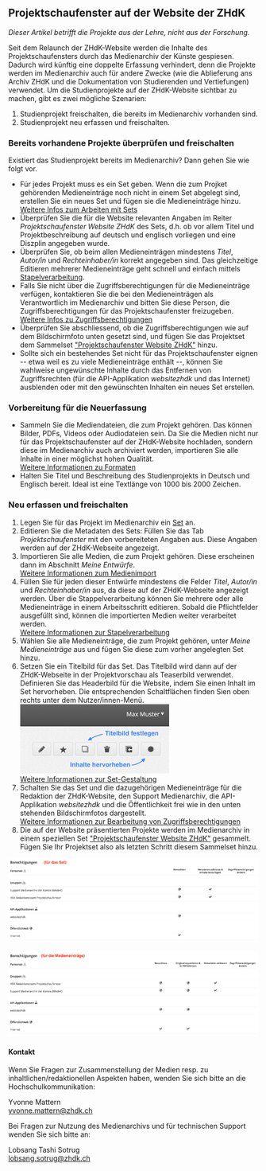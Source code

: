 ## Projektschaufenster auf der Website der ZHdK

*Dieser Artikel betrifft die Projekte aus der Lehre, nicht aus der Forschung.*

Seit dem Relaunch der ZHdK-Website werden die Inhalte des Projektschaufensters durch das Medienarchiv der Künste gespiesen. Dadurch wird künftig eine doppelte Erfassung verhindert, denn die Projekte werden im Medienarchiv auch für andere Zwecke (wie die Ablieferung ans Archiv ZHdK und die Dokumentation von Studierenden und Vertiefungen) verwendet. Um die Studienprojekte auf der ZHdK-Website sichtbar zu machen, gibt es zwei mögliche Szenarien:

1. Studienprojekt freischalten, die bereits im Medienarchiv vorhanden sind.
2. Studienprojekt neu erfassen und freischalten.

### Bereits vorhandene Projekte überprüfen und freischalten

Existiert das Studienprojekt bereits im Medienarchiv? Dann gehen Sie wie folgt vor.

* Für jedes Projekt muss es ein Set geben. Wenn die zum Projket gehörenden Medieneinträge noch nicht in einem Set abgelegt sind, erstellen Sie ein neues Set und fügen sie die Medieneinträge hinzu.  
[Weitere Infos zum Arbeiten mit Sets](/software/05-organize#arbeiten-mit-sets)
* Überprüfen Sie die für die Website relevanten Angaben im Reiter *Projektschaufenster Website ZHdK* des Sets, d.h. ob vor allem Titel und Projektbeschreibung auf deutsch und englisch vorliegen und eine Diszplin angegeben wurde.
* Überprüfen Sie, ob beim allen Medieneinträgen mindestens *Titel*, *Autor/in* und *Rechteinhaber/in* korrekt angegeben sind. Das gleichzeitige Editieren mehrerer Medieneinträge geht schnell und einfach mittels [Stapelverarbeitung](/software/05-organize#stapelverarbeitung).
* Falls Sie nicht über die Zugriffsberechtigungen für die Medieneinträge verfügen, kontaktieren Sie die bei den Medieneinträgen als Verantwortlich im Medienarchiv und bitten Sie diese Person, die Zugriffsberechtigungen für das Projektschaufenster freizugeben.  
[Weitere Infos zu Zugriffsberechtigungen](/software/04-mediaentries#zugriffsberechtigungen-bearbeiten)
* Überprüfen Sie abschliessend, ob die Zugriffsberechtigungen wie auf dem Bildschirmfoto unten gesetzt sind, und fügen Sie das Projektset dem Sammelset ["Projektschaufenster Website ZHdK"](https://medienarchiv.zhdk.ch/sets/4015e1d2-db38-4f7e-8118-b54ab416a6c5) hinzu.
* Sollte sich ein bestehendes Set nicht für das Projektschaufenster eignen -- etwa weil es zu viele Medieneinträge enthält --, können Sie wahlweise ungewünschte Inhalte durch das Entfernen von Zugriffsrechten (für die API-Applikation *websitezhdk* und das Internet) ausblenden oder mit den gewünschten Inhalten ein neues Set erstellen.

### Vorbereitung für die Neuerfassung

* Sammeln Sie die Mediendateien, die zum Projekt gehören. Das können Bilder, PDFs, Videos oder Audiodateien sein. Da Sie die Medien nicht nur für das Projektschaufenster auf der ZHdK-Website hochladen, sondern diese im Medienarchiv auch archiviert werden, importieren Sie alle Inhalte in einer möglichst hohen Qualität.  
[Weitere Informationen zu Formaten](/software/04-mediaentries#medientypen-dateiformate)
* Halten Sie Titel und Beschreibung des Studienprojekts in Deutsch und Englisch bereit. Ideal ist eine Textlänge von 1000 bis 2000 Zeichen.

### Neu erfassen und freischalten

1. Legen Sie für das Projekt im Medienarchiv ein [Set](/software/05-organize#arbeiten-mit-sets) an.
2. Editieren Sie die Metadaten des Sets: Füllen Sie das Tab *Projektschaufenster* mit den vorbereiteten Angaben aus. Diese Angaben werden auf der ZHdK-Webseite angezeigt.
3. Importieren Sie alle Medien, die zum Projekt gehören. Diese erscheinen dann im Abschnitt *Meine Entwürfe*.  
[Weitere Informationen zum Medienimport](/software/04-mediaentries#medien-importieren)
4. Füllen Sie für jeden dieser Entwürfe mindestens die Felder *Titel*, *Autor/in* und *Rechteinhaber/in* aus, da diese auf der ZHdK-Webseite angezeigt werden. Über die Stappelverarbeitung können Sie mehrere oder alle Medieneinträge in einem Arbeitsschritt editieren. Sobald die Pflichtfelder ausgefüllt sind, können die importierten Medien weiter verarbeitet werden.  
[Weitere Informationen zur Stapelverarbeitung](/software/05-organize#stapelverarbeitung)
5. Wählen Sie alle Medieneinträge, die zum Projekt gehören, unter *Meine Medieneinträge* aus und fügen Sie diese zum vorher angelegten Set hinzu.
6. Setzen Sie ein Titelbild für das Set. Das Titelbild wird dann auf der ZHdK-Webseite in der Projektvorschau als Teaserbild verwendet. Definieren Sie das Headerbild für die Website, indem Sie einen Inhalt im Set hervorheben. Die entsprechenden Schaltflächen finden Sien oben rechts unter dem Nutzer/innen-Menü.  
[![Titel- und Teaserbild setzen](images/projectswebsite-setoptions.jpg "Titel- und Teaserbild setzen")](images/projectswebsite-setoptions.png)  
[Weitere Informationen zur Set-Gestaltung](/software/05-organize#darstellungsoptionen-von-sets)
7. Schalten Sie das Set und die dazugehörigen Medieneinträge für die Redaktion der ZHdK-Website, den Support Medienarchiv, die API-Applikation *websitezhdk* und die Öffentlichkeit frei wie in den unten stehenden Bildschirmfotos dargestellt.  
[Weitere Informationen zur Bearbeitung von Zugriffsberechtigungen](/software/04-mediaentries#zugriffsberechtigungen-bearbeiten)  
8. Die auf der Website präsentierten Projekte werden im Medienarchiv in einem speziellen Set ["Projektschaufenster Website ZHdK"](https://medienarchiv.zhdk.ch/sets/4015e1d2-db38-4f7e-8118-b54ab416a6c5) gesammelt. Fügen Sie Ihr Projektset also als letzten Schritt diesem Sammelset hinzu.

[![Zugriffsberechtigungen für Sets](images/projectswebsite-setpermissions.jpg "Zugriffsberechtigungen für Sets")](images/projectswebsite-setpermissions.png)

[![Zugriffsberechtigungen für Medieneinträge](images/projectswebsite-mediapermissions.jpg "Zugriffsberechtigungen für Medieneinträge")](images/projectswebsite-mediapermissions.png)

#### Kontakt

Wenn Sie Fragen zur Zusammenstellung der Medien resp. zu inhaltlichen/redaktionellen Aspekten haben, wenden Sie sich bitte an die Hochschulkommunikation:

Yvonne Mattern  
[yvonne.mattern@zhdk.ch](mailto:yvonne.mattern@zhdk.ch)

Bei Fragen zur Nutzung des Medienarchivs und für technischen Support wenden Sie sich bitte an:

Lobsang Tashi Sotrug  
[lobsang.sotrug@zhdk.ch](mailto:lobsang.sotrug@zhdk.ch)
